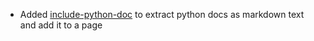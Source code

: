 * Added [include-python-doc](python/py-doc-extraction#doc-string) to extract python docs as markdown text and add it to a page